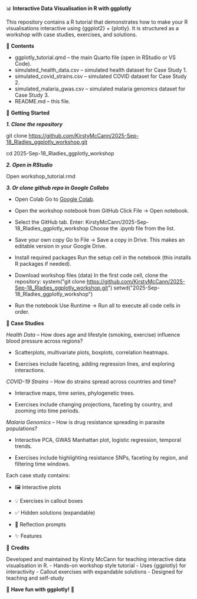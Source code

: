 📊 **Interactive Data Visualisation in R with ggplotly**

This repository contains a R tutorial that demonstrates how to make your R visualisations interactive using {ggplot2} + {plotly}.
It is structured as a workshop with case studies, exercises, and solutions.

📂 **Contents**

- ggplotly_tutorial.qmd – the main Quarto file (open in RStudio or VS Code).
- simulated_health_data.csv – simulated health dataset for Case Study 1.
- simulated_covid_strains.csv – simulated COVID dataset for Case Study 2.
- simulated_malaria_gwas.csv – simulated malaria genomics dataset for Case Study 3.
- README.md – this file.

🚀 **Getting Started**

_**1. Clone the repository**_

  git clone https://github.com/KirstyMcCann/2025-Sep-18_Rladies_ggplotly_workshop.git

  cd 2025-Sep-18_Rladies_ggplotly_workshop

_**2. Open in RStudio**_

  Open workshop_tutorial.rmd

_**3. Or clone github repo in Google Collabs**_

- Open Colab
  Go to [Google Colab](https://colab.google/).

- Open the workshop notebook from GitHub
  Click File → Open notebook.

- Select the GitHub tab.
  Enter:
    KirstyMcCann/2025-Sep-18_Rladies_ggplotly_workshop
    Choose the .ipynb file from the list.

- Save your own copy
  Go to File → Save a copy in Drive.
  This makes an editable version in your Google Drive.

- Install required packages Run the setup cell in the notebook (this installs R packages if needed).

- Download workshop files (data)
  In the first code cell, clone the repository:
    system("git clone https://github.com/KirstyMcCann/2025-Sep-18_Rladies_ggplotly_workshop.git")
    setwd("2025-Sep-18_Rladies_ggplotly_workshop")

- Run the notebook
  Use Runtime → Run all to execute all code cells in order.

**📖 Case Studies**

_Health Data_ – How does age and lifestyle (smoking, exercise) influence blood pressure across regions?

- Scatterplots, multivariate plots, boxplots, correlation heatmaps.

- Exercises include faceting, adding regression lines, and exploring interactions.

_COVID-19 Strains_ – How do strains spread across countries and time?

- Interactive maps, time series, phylogenetic trees.

- Exercises include changing projections, faceting by country, and zooming into time periods.

_Malaria Genomics_ – How is drug resistance spreading in parasite populations?

- Interactive PCA, GWAS Manhattan plot, logistic regression, temporal trends.

- Exercises include highlighting resistance SNPs, faceting by region, and filtering time windows.

Each case study contains:

- 🖼️ Interactive plots

- 💡 Exercises in callout boxes

- ✅ Hidden solutions (expandable)

- 📝 Reflection prompts

- ✨ Features

🙌 **Credits**

Developed and maintained by Kirsty McCann for teaching interactive data visualisation in R.
      - Hands-on workshop style tutorial
      - Uses {ggplotly} for interactivity
      - Callout exercises with expandable solutions
      - Designed for teaching and self-study

🎉 **Have fun with ggplotly!** 🎉
